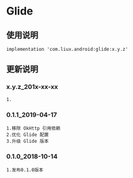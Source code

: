 Glide
===

使用说明
---
```
implementation 'com.liux.android:glide:x.y.z'
```

更新说明
---
### x.y.z_201x-xx-xx
    1.

### 0.1.1_2019-04-17
    1.移除 OkHttp 引用依赖
    2.优化 Glide 配置
    3.升级 Glide 版本

### 0.1.0_2018-10-14
    1.发布0.1.0版本
